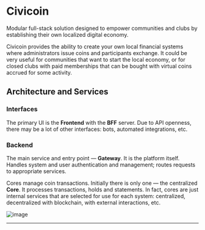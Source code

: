# Civicoin

Modular full-stack solution designed to empower communities and clubs by establishing their own localized digital economy.

Civicoin provides the ability to create your own local financial systems where administrators issue coins and participants exchange. It could be very useful for communities that want to start the local economy, or for closed clubs with paid memberships that can be bought with virtual coins accrued for some activity.

## Architecture and Services

### Interfaces

The primary UI is the **Frontend** with the **BFF** server. Due to API openness, there may be a lot of other interfaces: bots, automated integrations, etc.

### Backend

The main service and entry point — **Gateway**. It is the platform itself. Handles system and user authentication and management; routes requests to appropriate services.

Cores manage coin transactions. Initially there is only one — the centralized **Core**. It processes transactions, holds and statements. In fact, cores are just internal services that are selected for use for each system: centralized, decentralized with blockchain, with external interactions, etc.

![image](https://github.com/civicoin/.github/assets/60748898/b3f6f7d7-1779-4a16-8452-20ec6d19b2ac)

---
